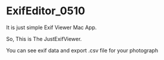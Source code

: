 # ExifEditor_0510

It is just simple Exif Viewer Mac App.

So, This is The JustExifViewer.

You can see exif data and export .csv file for your photograph
